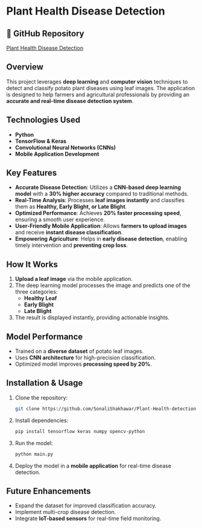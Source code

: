 # Plant Health Disease Detection

## 🔗 GitHub Repository
[Plant Health Disease Detection](https://github.com/SonaliShakhawar/Plant-Health-detection)

##  Overview
This project leverages **deep learning** and **computer vision** techniques to detect and classify potato plant diseases using leaf images. The application is designed to help farmers and agricultural professionals by providing an **accurate and real-time disease detection system**.

##  Technologies Used
- **Python**
- **TensorFlow & Keras**
- **Convolutional Neural Networks (CNNs)**
- **Mobile Application Development**

##  Key Features
- **Accurate Disease Detection**: Utilizes a **CNN-based deep learning model** with a **30% higher accuracy** compared to traditional methods.
- **Real-Time Analysis**: Processes **leaf images instantly** and classifies them as **Healthy, Early Blight, or Late Blight**.
- **Optimized Performance**: Achieves **20% faster processing speed**, ensuring a smooth user experience.
- **User-Friendly Mobile Application**: Allows **farmers to upload images** and receive **instant disease classification**.
- **Empowering Agriculture**: Helps in **early disease detection**, enabling timely intervention and **preventing crop loss**.

##  How It Works
1. **Upload a leaf image** via the mobile application.
2. The deep learning model processes the image and predicts one of the three categories:
   -  **Healthy Leaf**
   -  **Early Blight**
   -  **Late Blight**
3. The result is displayed instantly, providing actionable insights.

##  Model Performance
- Trained on a **diverse dataset** of potato leaf images.
- Uses **CNN architecture** for high-precision classification.
- Optimized model improves **processing speed by 20%**.

##  Installation & Usage
1. Clone the repository:
   ```bash
   git clone https://github.com/SonaliShakhawar/Plant-Health-detection.git
   ```
2. Install dependencies:
   ```bash
   pip install tensorflow keras numpy opencv-python
   ```
3. Run the model:
   ```bash
   python main.py
   ```
4. Deploy the model in a **mobile application** for real-time disease detection.

##  Future Enhancements
- Expand the dataset for improved classification accuracy.
- Implement multi-crop disease detection.
- Integrate **IoT-based sensors** for real-time field monitoring.


